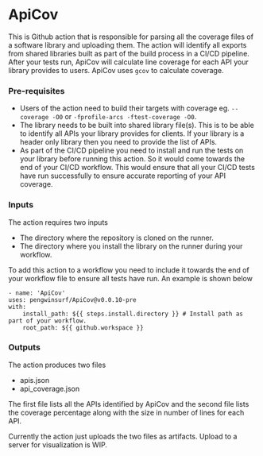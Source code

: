 # ApiCov

This is Github action that is responsible for parsing all the coverage files of a software library and uploading them.
The action will identify all exports from shared libraries built as part of the build process in a CI/CD pipeline. 
After your tests run, ApiCov will calculate line coverage for each API your library provides to users. 
ApiCov uses `gcov` to calculate coverage. 


### Pre-requisites
* Users of the action need to build their targets with coverage eg. `--coverage -O0` or `-fprofile-arcs -ftest-coverage -O0`.
* The library needs to be built into shared library file(s). This is to be able to identify all APIs your library provides for clients. If your library is a header only library then you need to provide the list of APIs. 
* As part of the CI/CD pipeline you need to install and run the tests on your library before running this action. So it would come towards the end of your CI/CD workflow. This would ensure that all your CI/CD tests have run successfully to ensure accurate reporting of your API coverage.

### Inputs
The action requires two inputs
* The directory where the repository is cloned on the runner. 
* The directory where you install the library on the runner during your workflow. 

To add this action to a workflow you need to include it towards the end of your workflow file to ensure all tests have run. An example is shown below
```
- name: 'ApiCov'
uses: pengwinsurf/ApiCov@v0.0.10-pre
with:
    install_path: ${{ steps.install.directory }} # Install path as part of your workflow.
    root_path: ${{ github.workspace }}
```

### Outputs
The action produces two files
* apis.json 
* api_coverage.json

The first file lists all the APIs identified by ApiCov and the second file lists the coverage percentage along with the size in number of lines for each API. 

Currently the action just uploads the two files as artifacts. Upload to a server for visualization is WIP. 

